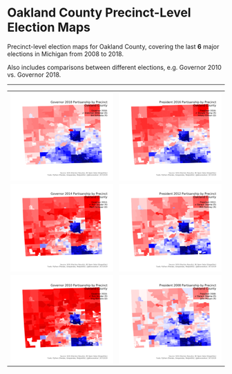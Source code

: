 # Oakland County Precinct-Level Election Maps

Precinct-level election maps for Oakland County, covering the last **6** major elections in Michigan from 2008 to 2018.

Also includes comparisons between different elections, e.g. Governor 2010 vs. Governor 2018.

***
| | |
|:--:|:--:|
| ![Governor 2018 Oakland by Precinct](https://raw.githubusercontent.com/dcadata/michigan-district-partisanship-index/master/_oakland-county/Governor%202018%20Oakland%20by%20Precinct.png) | ![President 2016 Oakland by Precinct](https://raw.githubusercontent.com/dcadata/michigan-district-partisanship-index/master/_oakland-county/President%202016%20Oakland%20by%20Precinct.png) |
| ![Governor 2014 Oakland by Precinct](https://raw.githubusercontent.com/dcadata/michigan-district-partisanship-index/master/_oakland-county/Governor%202014%20Oakland%20by%20Precinct.png) | ![President 2012 Oakland by Precinct](https://raw.githubusercontent.com/dcadata/michigan-district-partisanship-index/master/_oakland-county/President%202012%20Oakland%20by%20Precinct.png) |
| ![Governor 2010 Oakland by Precinct](https://raw.githubusercontent.com/dcadata/michigan-district-partisanship-index/master/_oakland-county/Governor%202010%20Oakland%20by%20Precinct.png) | ![President 2008 Oakland by Precinct](https://raw.githubusercontent.com/dcadata/michigan-district-partisanship-index/master/_oakland-county/President%202008%20Oakland%20by%20Precinct.png) |
